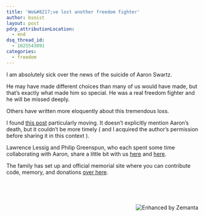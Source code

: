 ```yaml
---
title: 'We&#8217;ve lost another freedom fighter'
author: bsoist
layout: post
pdrp_attributionLocation:
  - end
dsq_thread_id:
  - 1025543091
categories:
  - freedom
---
```

I am absolutely sick over the news of the suicide of Aaron Swartz.

He may have made different choices than many of us would have made, but that&#8217;s exactly what made him so special. He was a real freedom fighter and he will be missed deeply.

Others have written more eloquently about this tremendous loss.

I found [this post][1] particularly moving. It doesn&#8217;t explicitly mention Aaron&#8217;s death, but it couldn&#8217;t be more timely ( and I acquired the author&#8217;s permission before sharing it in this context ).

Lawrence Lessig and Philip Greenspun, who each spent some time collaborating with Aaron, share a little bit with us [here][2] and [here][3].

The family has set up and official memorial site where you can contribute code, memory, and donations [over here][4].

&nbsp;

&nbsp;

<div class="zemanta-pixie" style="margin-top: 10px; height: 15px;">
  <a class="zemanta-pixie-a" title="Enhanced by Zemanta" href="http://www.zemanta.com/?px"><img class="zemanta-pixie-img" style="border: none; float: right;" alt="Enhanced by Zemanta" src="http://img.zemanta.com/zemified_h.png?x-id=ae8eaf58-830c-4e0d-8b28-47908b7c4c7d" /></a>
</div>

 [1]: http://learntoduck.net/chasing-the-gleam
 [2]: http://creativecommons.org/weblog/entry/36298
 [3]: http://blogs.law.harvard.edu/philg/2013/01/12/aaron-swartz/
 [4]: http://www.rememberaaronsw.com/
